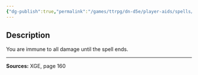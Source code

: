```yaml
---
{"dg-publish":true,"permalink":"/games/ttrpg/dn-d5e/player-aids/spells/level-9/invulnerability/","tags":["TTRPG/DND/5e","verbal","somatic","material","concentration","Spell"],"noteIcon":""}
---
```



## Description
You are immune to all damage until the spell ends.

---

**Sources:** XGE, page 160
